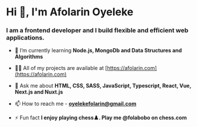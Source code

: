 <h1 align="left">Hi 👋, I'm Afolarin Oyeleke</h1>
<h3 align="left">I am a frontend developer and I build flexible and efficient web applications.</h3>

- 🌱 I’m currently learning **Node.js, MongoDb and Data Structures and Algorithms**

- 👨‍💻 All of my projects are available at [https://afolarin.com](https://afolarin.com)

- 💬 Ask me about **HTML, CSS, SASS, JavaScript, Typescript, React, Vue, Next.js and Nuxt.js**

- 📫 How to reach me - **oyelekefolarin@gmail.com**

- ⚡ Fun fact **I enjoy playing chess♟️. Play me @folabobo on chess.com**
